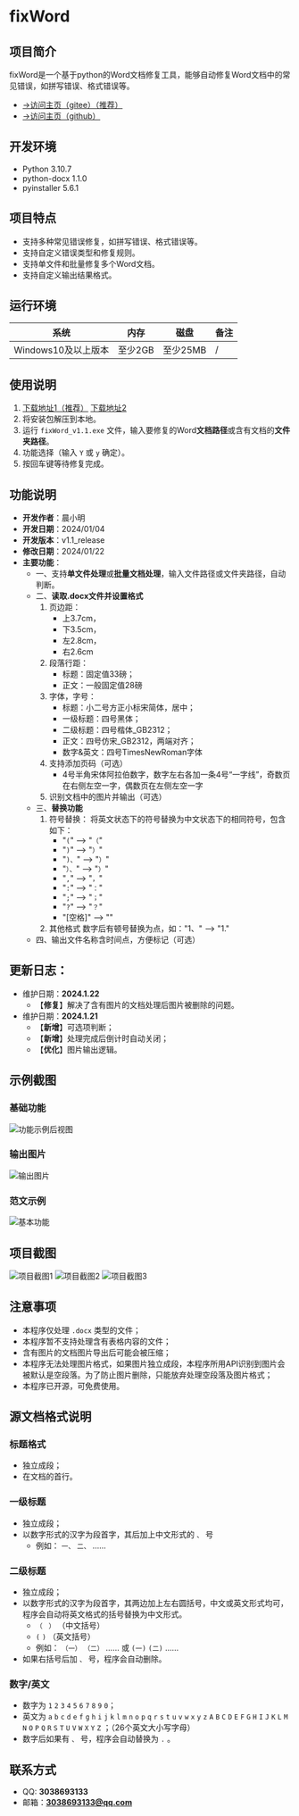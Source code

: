 # fixWord
## 项目简介
fixWord是一个基于python的Word文档修复工具，能够自动修复Word文档中的常见错误，如拼写错误、格式错误等。
- [→访问主页（gitee）（推荐）](https://gitee.com/cxmStudio/fixWord)
- [→访问主页（github）](https://github.com/Sam-CXM/fixWord)
## 开发环境
- Python 3.10.7
- python-docx 1.1.0
- pyinstaller 5.6.1
## 项目特点
- 支持多种常见错误修复，如拼写错误、格式错误等。
- 支持自定义错误类型和修复规则。
- 支持单文件和批量修复多个Word文档。
- 支持自定义输出结果格式。
## 运行环境
| 系统 | 内存 | 磁盘 | 备注 |
| ---- | ---- | ---- | ---- |
| Windows10及以上版本 | 至少2GB | 至少25MB | / |
## 使用说明
1. [下载地址1（推荐）](https://gitee.com/cxmStudio/fixWord/releases/download/v1.1/fixWord_v1.1.zip) [下载地址2](https://github.com/Sam-CXM/fixWord/releases/download/v1.1/fixWord_v1.1.zip)
2. 将安装包解压到本地。
3. 运行 `fixWord_v1.1.exe` 文件，输入要修复的Word**文档路径**或含有文档的**文件夹路径**。
4. 功能选择（输入 `Y` 或 `y` 确定）。
5. 按回车键等待修复完成。
## 功能说明
- **开发作者**：晨小明
- **开发日期**：2024/01/04
- **开发版本**：v1.1_release
- **修改日期**：2024/01/22
- **主要功能**：
    - 一、支持**单文件处理**或**批量文档处理**，输入文件路径或文件夹路径，自动判断。
    - 二、**读取.docx文件并设置格式**
        1. 页边距：
            - 上3.7cm，
            - 下3.5cm，
            - 左2.8cm，
            - 右2.6cm
        2. 段落行距：
            - 标题：固定值33磅；
            - 正文：一般固定值28磅
        3. 字体，字号：
            - 标题：小二号方正小标宋简体，居中；
            - 一级标题：四号黑体；
            - 二级标题：四号楷体_GB2312；
            - 正文：四号仿宋_GB2312，两端对齐；
            - 数字&英文：四号TimesNewRoman字体
        4. 支持添加页码（可选）
            - 4号半角宋体阿拉伯数字，数字左右各加一条4号“一字线”，奇数页在右侧左空一字，偶数页在左侧左空一字
        5. 识别文档中的图片并输出（可选）
    - 三、**替换功能**
        1. 符号替换：
            将英文状态下的符号替换为中文状态下的相同符号，包含如下：
            - "`(`" --> "`（`"
            - "`)`" --> "`）`"
            - "`)、`" --> "`）`"
            - "`）、`" --> "`）`"
            - "`,`" --> "`，`"
            - "`:`" --> "`：`"
            - "`;`" --> "`；`"
            - "`?`" --> "`？`"
            - "[空格]" --> ""
        2. 其他格式
            数字后有顿号替换为点，如："1、" --> "1."
    - 四、输出文件名称含时间点，方便标记（可选）
## 更新日志：
  - 维护日期：**2024.1.22**
    - 【**修复**】解决了含有图片的文档处理后图片被删除的问题。
  - 维护日期：**2024.1.21**
    - 【**新增**】可选项判断；
    - 【**新增**】处理完成后倒计时自动关闭；
    - 【**优化**】图片输出逻辑。
## 示例截图
### 基础功能
![功能示例后视图](/static/基础功能.png)
### 输出图片
![输出图片](/static/图片输出.png)
### 范文示例
![基本功能](/static/范文示例.png)
## 项目截图
![项目截图1](/static/项目截图1.png)
![项目截图2](/static/项目截图2.png)
![项目截图3](/static/项目截图3.png)
## 注意事项
- 本程序仅处理 `.docx` 类型的文件；
- 本程序暂不支持处理含有表格内容的文件；
- 含有图片的文档图片导出后可能会被压缩；
- 本程序无法处理图片格式，如果图片独立成段，本程序所用API识别到图片会被默认是空段落。为了防止图片删除，只能放弃处理空段落及图片格式；
- 本程序已开源，可免费使用。
## 源文档格式说明
### 标题格式
- 独立成段；
- 在文档的首行。
### 一级标题
- 独立成段；
- 以数字形式的汉字为段首字，其后加上中文形式的 `、` 号
    - 例如： `一、` `二、` ……
### 二级标题
- 独立成段；
- 以数字形式的汉字为段首字，其两边加上左右圆括号，中文或英文形式均可，程序会自动将英文格式的括号替换为中文形式。
    - `（` ` ）` （中文括号）
    -  `(` `)` （英文括号）
    - 例如： `（一）` `（二）` …… 或 `(一)` `(二)` ……
- 如果右括号后加 `、` 号，程序会自动删除。
### 数字/英文
- 数字为 `1` `2` `3` `4` `5` `6` `7` `8` `9` `0`；
- 英文为 `a` `b` `c` `d` `e` `f` `g` `h` `i` `j` `k` `l` `m` `n` `o` `p` `q` `r` `s` `t` `u` `v` `w` `x` `y` `z` `A` `B` `C` `D` `E` `F` `G` `H` `I` `J` `K` `L` `M` `N` `O` `P` `Q` `R` `S` `T` `U` `V` `W` `X` `Y` `Z` ；（26个英文大小写字母）
- 数字后如果有 `、` 号，程序会自动替换为 `.` 。
## 联系方式
- QQ: **3038693133**
- 邮箱：**3038693133@qq.com**
